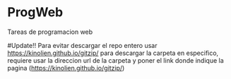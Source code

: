 # ProgWeb
Tareas de programacion web

#Update!!
Para evitar descargar el repo entero usar https://kinolien.github.io/gitzip/ para descargar la carpeta en especifico, requiere usar la direccion url de la carpeta y poner el link donde indique la pagina (https://kinolien.github.io/gitzip/)
